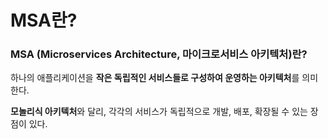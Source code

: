# MSA란?

### MSA (Microservices Architecture, 마이크로서비스 아키텍처)란?

하나의 애플리케이션을 **작은 독립적인 서비스들로 구성하여 운영하는 아키텍처**를 의미한다.

**모놀리식 아키텍처**와 달리, 각각의 서비스가 독립적으로 개발, 배포, 확장될 수 있는 장점이 있다.
